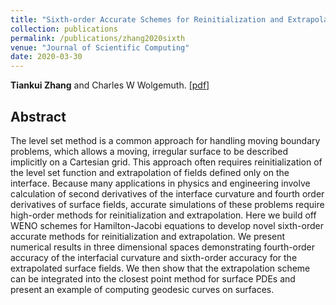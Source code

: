 ```yaml
---
title: "Sixth-order Accurate Schemes for Reinitialization and Extrapolation in the Level Set Framework"
collection: publications
permalink: /publications/zhang2020sixth
venue: "Journal of Scientific Computing"
date: 2020-03-30
---
```

<b>Tiankui Zhang</b> and Charles W Wolgemuth.
[[pdf]](http://tiankuizhang.github.io/files/zhang2020sixth.pdf)

## Abstract
The level set method is a common approach for handling moving boundary problems, which allows a moving, irregular surface to be described implicitly on a Cartesian grid. This approach often requires reinitialization of the level set function and extrapolation of fields defined only on the interface. Because many applications in physics and engineering involve calculation of second derivatives of the interface curvature and fourth order derivatives of surface fields, accurate simulations of these problems require high-order methods for reinitialization and extrapolation. Here we build off WENO schemes for Hamilton-Jacobi equations to develop novel sixth-order accurate methods for reinitialization and extrapolation. We present numerical results in three dimensional spaces demonstrating fourth-order accuracy of the interfacial curvature and sixth-order accuracy for the extrapolated surface fields. We then show that the extrapolation scheme can be integrated into the closest point method for surface PDEs and present an example of computing geodesic curves on surfaces.

